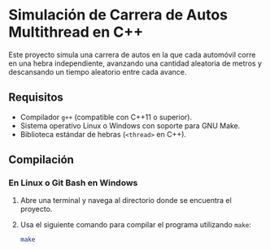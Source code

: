 # Simulación de Carrera de Autos Multithread en C++

Este proyecto simula una carrera de autos en la que cada automóvil corre en una hebra independiente, avanzando una cantidad aleatoria de metros y descansando un tiempo aleatorio entre cada avance.

## Requisitos

- Compilador `g++` (compatible con C++11 o superior).
- Sistema operativo Linux o Windows con soporte para GNU Make.
- Biblioteca estándar de hebras (`<thread>` en C++).
  
## Compilación

### En Linux o Git Bash en Windows

1. Abre una terminal y navega al directorio donde se encuentra el proyecto.
2. Usa el siguiente comando para compilar el programa utilizando `make`:

   ```bash
   make

